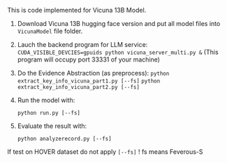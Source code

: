 This is code implemented for Vicuna 13B Model.

1. Download Vicuna 13B hugging face version and put all model files into `VicunaModel` file folder.

2. Lauch the backend program for LLM service: `CUDA_VISIBLE_DEVCIES=gpuids python vicuna_server_multi.py &`
   (This program will occupy port 33331 of your machine)

3. Do the Evidence Abstraction (as preprocess):
    `python extract_key_info_vicuna_part1.py [--fs]`
   `python extract_key_info_vicuna_part2.py [--fs]`

4. Run the model with:

   `python run.py [--fs]`

5. Evaluate the result with:

   `python analyzerecord.py [--fs]`

If test on HOVER dataset do not apply `[--fs]`  ! fs means Feverous-S 